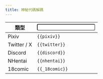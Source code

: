 ```yaml
---
title: 神秘代碼解碼
---
```


<ClientOnly>

| 類型        | <input v-model="code" />                          |
| ----------- | ------------------------------------------------- |
| Pixiv       | <a :href="pixiv"><code>{{pixiv}}</code></a>       |
| Twitter / X | <a :href="twitter"><code>{{twitter}}</code></a>   |
| Discord     | <a :href="discord"><code>{{discord}}</code></a>   |
| NHentai     | <a :href="nhentai"><code>{{nhentai}}</code></a>   |
| 18comic     | <a :href="_18comic"><code>{{_18comic}}</code></a> |
</ClientOnly>

<style scoped lang="scss">
  input {
    width: 100%;
    border-radius: 4px;
  }
</style>

<script lang="ts">
export default {
  data() {
    return {
      code: "",
    };
  },
  computed: {
    pixiv() { return `https://www.pixiv.net/artworks/${this.code}`; },
    twitter() { return `https://x.com/i/status/${this.code}`; },
    discord() { return `https://discord.com/invite/${this.code}`; },
    nhentai() { return `https://nhentai.net/g/${this.code}`; },
    _18comic() { return `https://18comic.org/album/${this.code}`; },
  },
};
</script>
